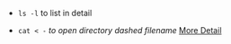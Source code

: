 - `ls -l` to list in detail

- `cat < -` _to open directory dashed filename_ [More Detail](https://www.webservertalk.com/dashed-filename)
